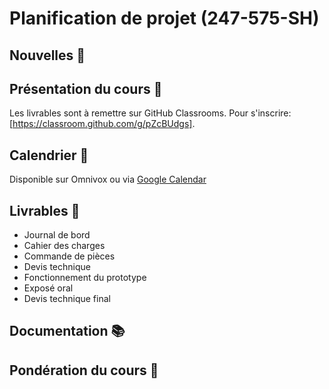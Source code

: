 # Planification de projet (247-575-SH)

## Nouvelles 📰

## Présentation du cours 👋
Les livrables sont à remettre sur GitHub Classrooms. Pour s'inscrire: [https://classroom.github.com/g/pZcBUdgs].

## Calendrier 📅
Disponible sur Omnivox ou via [Google Calendar](https://calendar.google.com/calendar/u/0?cid=dTg2MG02MzRmZTQxcTdzaTdpOHN1a3V2NWNAZ3JvdXAuY2FsZW5kYXIuZ29vZ2xlLmNvbQ)

## Livrables 📝

* Journal de bord
* Cahier des charges
* Commande de pièces
* Devis technique
* Fonctionnement du prototype
* Exposé oral
* Devis technique final
## Documentation 📚

## Pondération du cours 💯
